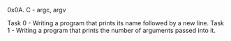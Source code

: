 0x0A. C - argc, argv

Task 0 - Writing a program that prints its name followed by a new line.
Task 1 - Writing a program that prints the number of arguments passed into it.
